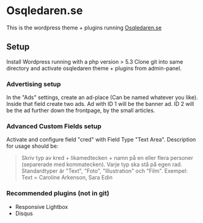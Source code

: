 # Osqledaren.se

This is the wordpress theme + plugins running [Osqledaren.se](http://osqledaren.se)

## Setup

Install Wordpress running with a php version > 5.3
Clone git into same directory and activate osqledaren theme + plugins from admin-panel.

### Advertising setup

In the "Ads" settings, create an ad-place (Can be named whatever you like). Inside that field create two ads. Ad with ID 1 will be the banner ad. ID 2 will be the ad further down the frontpage, by the small articles.

### Advanced Custom Fields setup
 
Activate and configure field "cred" with Field Type "Text Area". Description for usage should be:
>Skriv typ av kred + likamedtecken + namn på en eller flera personer (separerade med kommatecken). Varje typ ska stå på egen rad. Standardtyper är "Text", "Foto", "Illustration" och "Film". Exempel:
Text = Caroline Arkenson, Sara Edin 

### Recommended plugins (not in git)
* Responsive Lightbox
* Disqus
